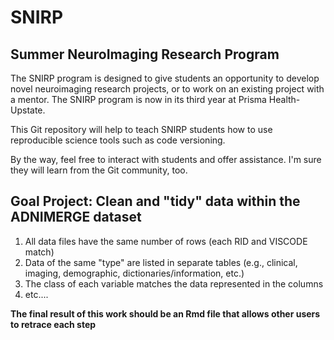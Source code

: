# SNIRP
## Summer NeuroImaging Research Program

The SNIRP program is designed to give students an opportunity to develop novel neuroimaging research projects, or to work on an existing project with a mentor. The SNIRP program is now in its third year at Prisma Health-Upstate.

This Git repository will help to teach SNIRP students how to use reproducible science tools such as code versioning.

By the way, feel free to interact with students and offer assistance. I'm sure they will learn from the Git community, too.

## Goal Project: Clean and "tidy" data within the ADNIMERGE dataset

1. All data files have the same number of rows (each RID and VISCODE match)
2. Data of the same "type" are listed in separate tables (e.g., clinical, imaging, demographic, dictionaries/information, etc.)
3. The class of each variable matches the data represented in the columns
4. etc....

__The final result of this work should be an Rmd file that allows other users to retrace each step__

